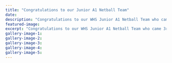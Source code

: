 ```yaml
---
title: "Congratulations to our Junior A1 Netball Team"
date: 
description: "Congratulations to our WHS Junior A1 Netball Team who came 3rd in the Horizons Junior Secondary School Y9/10 grade over the weekend, 14/9/15..."
featured-image: 
excerpt: "Congratulations to our WHS Junior A1 Netball Team who came 3rd in the Horizons Junior Secondary School Y9/10 grade over the weekend, 14/9/15..."
gallery-image-1: 
gallery-image-2: 
gallery-image-3: 
gallery-image-4: 
gallery-image-5: 
---
```

